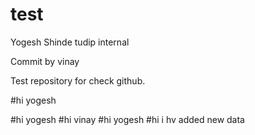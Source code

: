 # test
Yogesh Shinde
tudip internal

Commit by vinay

Test repository for check github. 

#hi yogesh

#hi yogesh
#hi vinay
#hi yogesh
#hi i hv added new data
